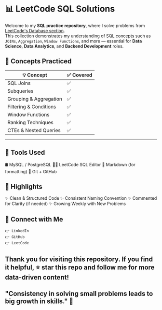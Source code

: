 # 📊 LeetCode SQL Solutions

Welcome to my **SQL practice repository**, where I solve problems from [LeetCode's Database section](https://leetcode.com/problemset/database/).  
This collection demonstrates my understanding of SQL concepts such as `JOINs`, `Aggregation`, `Window Functions`, and more — essential for **Data Science**, **Data Analytics**, and **Backend Development** roles.

## 🧠 Concepts Practiced

| 💡 Concept              | ✅ Covered |
|------------------------|------------|
| SQL Joins              | ✅         |
| Subqueries             | ✅         |
| Grouping & Aggregation | ✅         |
| Filtering & Conditions | ✅         |
| Window Functions       | ✅         |
| Ranking Techniques     | ✅         |
| CTEs & Nested Queries  | ✅         |

---
## 🧰 Tools Used
🛢️ MySQL / PostgreSQL
🧑‍💻 LeetCode SQL Editor
📝 Markdown (for formatting)
🧩 Git + GitHub

## 🌟 Highlights
✨ Clean & Structured Code
✨ Consistent Naming Convention
✨ Commented for Clarity (if needed)
✨ Growing Weekly with New Problems

## 🔗 Connect with Me
    👉 LinkedIn
    👉 GitHub
    👉 LeetCode



## Thank you for visiting this repository. If you find it helpful, ⭐️ star this repo and follow me for more data-driven content!

## "Consistency in solving small problems leads to big growth in skills." 💪



